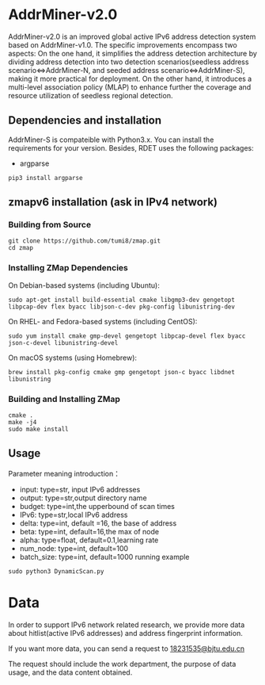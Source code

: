 # AddrMiner-v2.0
AddrMiner-v2.0 is an improved global active IPv6 address detection system based on AddrMiner-v1.0. The specific improvements encompass two aspects: On the one hand, it simplifies the address detection architecture by dividing address detection into two detection scenarios(seedless address scenario<=>AddrMiner-N, and seeded address scenario<=>AddrMiner-S), making it more practical for deployment. On the other hand, it introduces a multi-level association policy (MLAP) to enhance further the coverage and resource utilization of seedless regional detection.


## Dependencies and installation
AddrMiner-S is compateible with Python3.x. You can install the requirements for your version. Besides, RDET uses the following packages:
 
* argparse
```
pip3 install argparse
```

## zmapv6 installation (ask in IPv4 network)

###  Building from Source

```
git clone https://github.com/tumi8/zmap.git
cd zmap
```
### Installing ZMap Dependencies

On Debian-based systems (including Ubuntu):
```
sudo apt-get install build-essential cmake libgmp3-dev gengetopt libpcap-dev flex byacc libjson-c-dev pkg-config libunistring-dev
```

On RHEL- and Fedora-based systems (including CentOS):
```
sudo yum install cmake gmp-devel gengetopt libpcap-devel flex byacc json-c-devel libunistring-devel
```

On macOS systems (using Homebrew):
```
brew install pkg-config cmake gmp gengetopt json-c byacc libdnet libunistring
```

### Building and Installing ZMap

```
cmake .
make -j4
sudo make install
```

## Usage
Parameter meaning introduction：
* input:  type=str, input IPv6 addresses
* output: type=str,output directory name
* budget: type=int,the upperbound of scan times
* IPv6:   type=str,local IPv6 address
* delta:  type=int, default =16, the base of address
* beta:   type=int, default=16,the max of node
* alpha:  type=float, default=0.1,learning rate
* num_node: type=int, default=100
* batch_size: type=int, default=1000
running example
```
sudo python3 DynamicScan.py
```
# Data
In order to support IPv6 network related research, we provide more data about hitlist(active IPv6 addresses) and address fingerprint information.

If you want more data, you can send a request to 18231535@bjtu.edu.cn 

The request should include the work department, the purpose of data usage, and the data content obtained.





